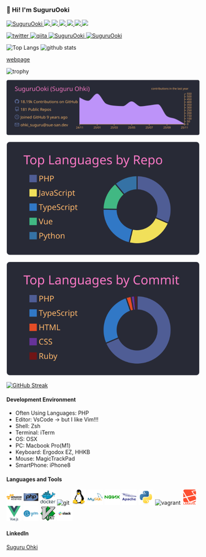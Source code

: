 ### 👋 Hi! I'm SuguruOoki

<p align="left">
  <a href="https://github.com/SuguruOoki/SuguruOoki/"　target="_blank" rel="noopener noreferrer">
    <img src="https://komarev.com/ghpvc/?username=SuguruOoki" alt="SuguruOoki" />
  </a>
  <a href="http://twitter.com/gurusu_program"　target="_blank" rel="noopener noreferrer">
    <img height="20" src="https://img.shields.io/twitter/follow/gurusu_program?label=Twitter&logo=twitter&style=flat" />
  </a>
  <a href="https://github.com/SuguruOoki"　target="_blank" rel="noopener noreferrer">
    <img height="20" src="https://img.shields.io/github/followers/SuguruOoki?label=follow&logo=github&style=flat" />
  </a>
  <a href="https://www.reddit.com/user/SuguruOoki"　target="_blank" rel="noopener noreferrer">
    <img height="20" src="https://img.shields.io/reddit/user-karma/combined/SuguruOoki?label=Reddit&logo=reddit&style=flat" />
  </a>
  <a href="https://stackoverflow.com/users/8851426/suguru-oki"　target="_blank" rel="noopener noreferrer">
    <img height="20" src="https://img.shields.io/stackexchange/stackoverflow/r/8851426?label=StackOverflow&logo=stack-overflow&style=flat" />
  </a>
  <a href="http://qiita.com/SuguruOoki"　target="_blank" rel="noopener noreferrer">
    <img height="20" src="https://qiita-badge.apiapi.app/s/SuguruOoki/posts.svg" />
  </a>
  <a href="http://qiita.com/SuguruOoki"　target="_blank" rel="noopener noreferrer">
    <img height="20" src="https://qiita-badge.apiapi.app/s/SuguruOoki/contributions.svg" />
  </a>
</p>

<p align="left">
  <a href="https://twitter.com/SuguruOoki"　target="_blank" rel="noopener noreferrer">
    <img alt="twitter" width="30px" src="https://cdn.cms-twdigitalassets.com/content/dam/developer-twitter/images/Twitter_logo_blue_32.png" />
  </a>
  <a href="https://qiita.com/SuguruOoki"　target="_blank" rel="noopener noreferrer">
    <img alt="qiita" width="30px" src="https://simpleicons.org/icons/qiita.svg" />
  </a>
  <a href="https://dev.to/SuguruOoki"　target="_blank" rel="noopener noreferrer">
    <img src="https://cdn.jsdelivr.net/npm/simple-icons@3.0.1/icons/dev-dot-to.svg" alt="SuguruOoki" height="30" width="30" />
  </a>
  <a href="https://stackoverflow.com/users/suguru-oki"　target="_blank" rel="noopener noreferrer">
    <img src="https://cdn.jsdelivr.net/npm/simple-icons@3.0.1/icons/stackoverflow.svg" alt="SuguruOoki" height="30" width="30" />
  </a>
</p>

<p align="left">
  <img alt="Top Langs" height="150px" src="https://github-readme-stats.vercel.app/api/top-langs/?username=SuguruOoki&layout=compact&count_private=true&show_icons=true&show_icons=true&theme=onedark" />
  <img alt="github stats" height="150px" src="https://github-readme-stats.vercel.app/api?username=SuguruOoki&count_private=true&show_icons=true&show_icons=true&theme=onedark" />
</p>

<p align="left">
  <a href="https://SuguruOoki.github.io/"　target="_blank" rel="noopener noreferrer">
    webpage
  </a>
</p>

![trophy](https://github-profile-trophy.vercel.app/?username=SuguruOoki&theme=gruvbox)

[![](https://raw.githubusercontent.com/SuguruOoki/SuguruOoki/master/profile-summary-card-output/dracula/0-profile-details.svg)](https://github.com/vn7n24fzkq/github-profile-summary-cards)

[![](https://raw.githubusercontent.com/SuguruOoki/SuguruOoki/master/profile-summary-card-output/dracula/1-repos-per-language.svg)](https://github.com/vn7n24fzkq/github-profile-summary-cards)

[![](https://raw.githubusercontent.com/SuguruOoki/SuguruOoki/master/profile-summary-card-output/dracula/2-most-commit-language.svg)](https://github.com/vn7n24fzkq/github-profile-summary-cards)

[![GitHub Streak](http://github-readme-streak-stats.herokuapp.com?user=SuguruOoki&theme=dark&hide_border=true&currStreakNum=DD2727)](https://git.io/streak-stats)

#### Development Environment

- Often Using Languages: PHP
- Editor: VsCode → but I like Vim!!!
- Shell: Zsh
- Terminal: iTerm
- OS: OSX
- PC: Macbook Pro(M1)
- Keyboard: Ergodox EZ, HHKB
- Mouse: MagicTrackPad
- SmartPhone: iPhone8

#### Languages and Tools

<p align="left">
  <img src="https://raw.githubusercontent.com/devicons/devicon/9c6bfdb9783cdfe1018666ed76adcfd3eab6fad6/icons/amazonwebservices/amazonwebservices-original-wordmark.svg" alt="aws" width="40" height="40"/>
  <img src="https://raw.githubusercontent.com/devicons/devicon/9c6bfdb9783cdfe1018666ed76adcfd3eab6fad6/icons/php/php-original.svg" alt="php" width="40" height="40"/>
  <img src="https://raw.githubusercontent.com/devicons/devicon/9c6bfdb9783cdfe1018666ed76adcfd3eab6fad6/icons/docker/docker-original-wordmark.svg" alt="docker" width="40" height="40"/>
  <img src="https://www.vectorlogo.zone/logos/git-scm/git-scm-icon.svg" alt="git" width="40" height="40"/>
  <img src="https://raw.githubusercontent.com/devicons/devicon/9c6bfdb9783cdfe1018666ed76adcfd3eab6fad6/icons/linux/linux-original.svg" alt="linux" width="40" height="40"/>
  <img src="https://raw.githubusercontent.com/devicons/devicon/9c6bfdb9783cdfe1018666ed76adcfd3eab6fad6/icons/mysql/mysql-original-wordmark.svg" alt="mysql" width="40" height="40"/>
  <img src="https://raw.githubusercontent.com/devicons/devicon/9c6bfdb9783cdfe1018666ed76adcfd3eab6fad6/icons/nginx/nginx-original.svg" alt="nginx" width="40" height="40"/>
  <img src="https://raw.githubusercontent.com/devicons/devicon/9c6bfdb9783cdfe1018666ed76adcfd3eab6fad6/icons/apache/apache-line-wordmark.svg" height="40" width="40">
  <img src="https://raw.githubusercontent.com/devicons/devicon/9c6bfdb9783cdfe1018666ed76adcfd3eab6fad6/icons/python/python-original.svg" alt="python" width="40" height="40"/>
  <img src="https://www.vectorlogo.zone/logos/vagrantup/vagrantup-icon.svg" alt="vagrant" width="40" height="40"/>
  <img src="https://raw.githubusercontent.com/devicons/devicon/9c6bfdb9783cdfe1018666ed76adcfd3eab6fad6/icons/laravel/laravel-plain-wordmark.svg" alt="laravel" width="40" height="40"/>
  <img src="https://raw.githubusercontent.com/devicons/devicon/9c6bfdb9783cdfe1018666ed76adcfd3eab6fad6/icons/vuejs/vuejs-original-wordmark.svg" alt="vue.js" width="40" height="40"/>
  <img src="https://raw.githubusercontent.com/devicons/devicon/9c6bfdb9783cdfe1018666ed76adcfd3eab6fad6/icons/yarn/yarn-original-wordmark.svg" height="40" width="40">
  <img src="https://raw.githubusercontent.com/devicons/devicon/9c6bfdb9783cdfe1018666ed76adcfd3eab6fad6/icons/vim/vim-original.svg" height="40" width="40">
  <img src="https://raw.githubusercontent.com/devicons/devicon/9c6bfdb9783cdfe1018666ed76adcfd3eab6fad6/icons/slack/slack-original-wordmark.svg" height="40" width="40">
</p>

#### LinkedIn

<div class="LI-profile-badge"  data-version="v1" data-size="medium" data-locale="ja_JP" data-type="horizontal" data-theme="dark" data-vanity="suguru-ohki">
  <a class="LI-simple-link" href='https://jp.linkedin.com/in/suguru-ohki?trk=profile-badge'　target="_blank" rel="noopener noreferrer">Suguru Ohki</a>
</div>
